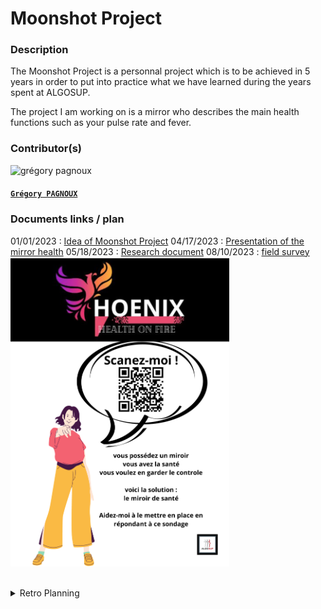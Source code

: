 # Moonshot Project

### Description

The Moonshot Project is a personnal project which is to be achieved in 5 years in order to put into practice what we have learned during the years spent at ALGOSUP.

The project I am working on is a mirror who describes the main health functions such as your pulse rate and fever.

### Contributor(s)

<img alt="grégory pagnoux" src="https://avatars.githubusercontent.com/u/114397869?s=400&v=4" width="150">

#### [**`Grégory PAGNOUX`**](https://github.com/Gregory-Pagnoux)

### Documents links / plan

01/01/2023 : [Idea of Moonshot Project](moonshot_project.md)
04/17/2023 : [Presentation of the mirror health](mirror-health_product.md)
05/18/2023 : [Research document](mirror-health_research.md)
08/10/2023 : [field survey](https://forms.gle/DRDfuTzgF9muhY8D8)
<img alt="poster" src="/img/poster.png" width="350">

<br>

<details>
<summary>Retro Planning</summary>

- 2023
  - March :
    - [x] find moonshot project
  - April :
    - [x] make product document
      - [x] describe the product
      - [x] find at least 3 options
  - May :
    - [x] start research for the mirror
      - [x] describe each options
      - [x] find a competitor
      - [x] find people concerned by the product
  - August :
    - [x] conduct a field survey
    - [x] define the language
    - [x] financial plan
    - [x] marketing
      - [x] create the design
      - [x] find name
      - [x] find slogan
      - [x] make the logo
  - September :
  - October :
    - [ ] present the project
    - [ ] make QCDSE
    - [ ] make DMAIC
  - November :
    - [ ] make KPI's
    - [ ] make Critical Path
    - [ ] Specifications
      - [ ] make Functional
  - December :
    - [ ] present Specifications
    - [ ] update Specifications
      - [ ] correct Functional
      - [ ] make Technical
- 2024
  - January :
    - [ ] present Specifications
    - [ ] Specifications
      - [ ] correct Technical
  - February :
  - March :
  - April :
  - May :
  - June :

</details>
